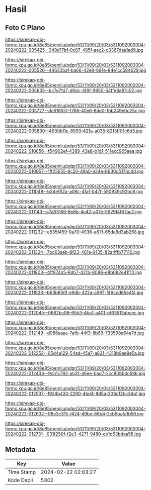 # Hasil

## Foto C Plano

https://sirekap-obj-formc.kpu.go.id/8e85/pemilu/pdpr/53/11/09/20/03/5311092003004-20240222-005425--348d17bf-0c87-495f-aac2-c3367daa1ad9.jpg

https://sirekap-obj-formc.kpu.go.id/8e85/pemilu/pdpr/53/11/09/20/03/5311092003004-20240222-005526--44623baf-ba66-42e8-891e-84e1cc584629.jpg

https://sirekap-obj-formc.kpu.go.id/8e85/pemilu/pdpr/53/11/09/20/03/5311092003004-20240222-005635--bc7e7fd7-d6dc-4f6f-9650-54ffe8a87c52.jpg

https://sirekap-obj-formc.kpu.go.id/8e85/pemilu/pdpr/53/11/09/20/03/5311092003004-20240222-005727--dc619551-1768-40e6-8de0-1bb249e0c25c.jpg

https://sirekap-obj-formc.kpu.go.id/8e85/pemilu/pdpr/53/11/09/20/03/5311092003004-20240222-005830--4930bf1e-8593-421a-a035-8215ff01c6d3.jpg

https://sirekap-obj-formc.kpu.go.id/8e85/pemilu/pdpr/53/11/09/20/03/5311092003004-20240222-010856--f54902ef-4389-43a8-b1d1-511ecc965aea.jpg

https://sirekap-obj-formc.kpu.go.id/8e85/pemilu/pdpr/53/11/09/20/03/5311092003004-20240222-010957--1ff25655-9c50-48a0-a24e-b630d517bcdd.jpg

https://sirekap-obj-formc.kpu.go.id/8e85/pemilu/pdpr/53/11/09/20/03/5311092003004-20240222-011048--b34ef62a-a08c-41af-b47f-590939c92bc9.jpg

https://sirekap-obj-formc.kpu.go.id/8e85/pemilu/pdpr/53/11/09/20/03/5311092003004-20240222-011143--a7a83166-8e8b-4c42-a07e-5629f4f67ac2.jpg

https://sirekap-obj-formc.kpu.go.id/8e85/pemilu/pdpr/53/11/09/20/03/5311092003004-20240222-011232--e835f459-0a70-4936-a67f-65da8d3ab268.jpg

https://sirekap-obj-formc.kpu.go.id/8e85/pemilu/pdpr/53/11/09/20/03/5311092003004-20240222-011324--7bc63aeb-8f23-461a-9135-82a4ffb77116.jpg

https://sirekap-obj-formc.kpu.go.id/8e85/pemilu/pdpr/53/11/09/20/03/5311092003004-20240222-011803--4ff874d5-8db7-421b-8086-e8b082e41f10.jpg

https://sirekap-obj-formc.kpu.go.id/8e85/pemilu/pdpr/53/11/09/20/03/5311092003004-20240222-011923--b63b850f-e9db-422a-a997-f46ccd65e4f4.jpg

https://sirekap-obj-formc.kpu.go.id/8e85/pemilu/pdpr/53/11/09/20/03/5311092003004-20240222-012045--0682bc08-65b3-4ba1-a401-ef63513abcec.jpg

https://sirekap-obj-formc.kpu.go.id/8e85/pemilu/pdpr/53/11/09/20/03/5311092003004-20240222-012149--d086aaae-7afb-44f3-8b69-733598a64a7d.jpg

https://sirekap-obj-formc.kpu.go.id/8e85/pemilu/pdpr/53/11/09/20/03/5311092003004-20240222-012252--05d4a129-54ad-45a7-a821-4318b9ae8e5a.jpg

https://sirekap-obj-formc.kpu.go.id/8e85/pemilu/pdpr/53/11/09/20/03/5311092003004-20240222-012434--9cb1c792-ab31-46ee-bad7-2cc808bdc68b.jpg

https://sirekap-obj-formc.kpu.go.id/8e85/pemilu/pdpr/53/11/09/20/03/5311092003004-20240222-012537--f924b430-2290-4bd4-8d5a-206c12bc34a1.jpg

https://sirekap-obj-formc.kpu.go.id/8e85/pemilu/pdpr/53/11/09/20/03/5311092003004-20240222-012632--08e3c315-f424-49be-86b4-2cb5bafa1b56.jpg

https://sirekap-obj-formc.kpu.go.id/8e85/pemilu/pdpr/53/11/09/20/03/5311092003004-20240222-012731--031f250f-f2e3-4271-9480-cb1d63bdaa58.jpg


## Metadata

| Key        | Value               |
| ---------- | ------------------- |
| Time Stamp | 2024-02-22 02:03:27 |
| Kode Dapil | 5302                |



